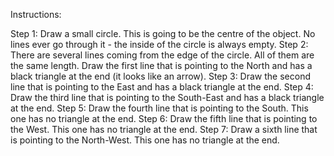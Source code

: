 Instructions:

Step 1: Draw a small circle. This is going to be the centre of the object. No lines ever go through it - the inside of the circle is always empty. 
Step 2: There are several lines coming from the edge of the circle. All of them are the same length. Draw the first line that is pointing to the North and has a black triangle at the end (it looks like an arrow).
Step 3: Draw the second line that is pointing to the East and has a black triangle at the end.
Step 4: Draw the third line that is pointing to the South-East and has a black triangle at the end.
Step 5: Draw the fourth line that is pointing to the South. This one has no triangle at the end.
Step 6: Draw the fifth line that is pointing to the West. This one has no triangle at the end.
Step 7: Draw a sixth line that is pointing to the North-West. This one has no triangle at the end.
